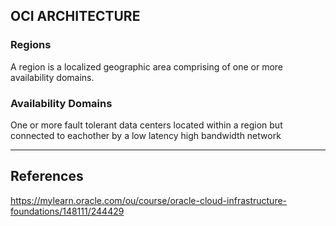 
## OCI ARCHITECTURE

### Regions

A region is a localized geographic area comprising of one or more availability domains.

### Availability Domains

One or more fault tolerant data centers located within a region but connected to eachother by a low latency high bandwidth network

---

## References

https://mylearn.oracle.com/ou/course/oracle-cloud-infrastructure-foundations/148111/244429